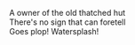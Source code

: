 A owner of the old thatched hut    
There's no sign that can foretell    
Goes plop! Watersplash!    


